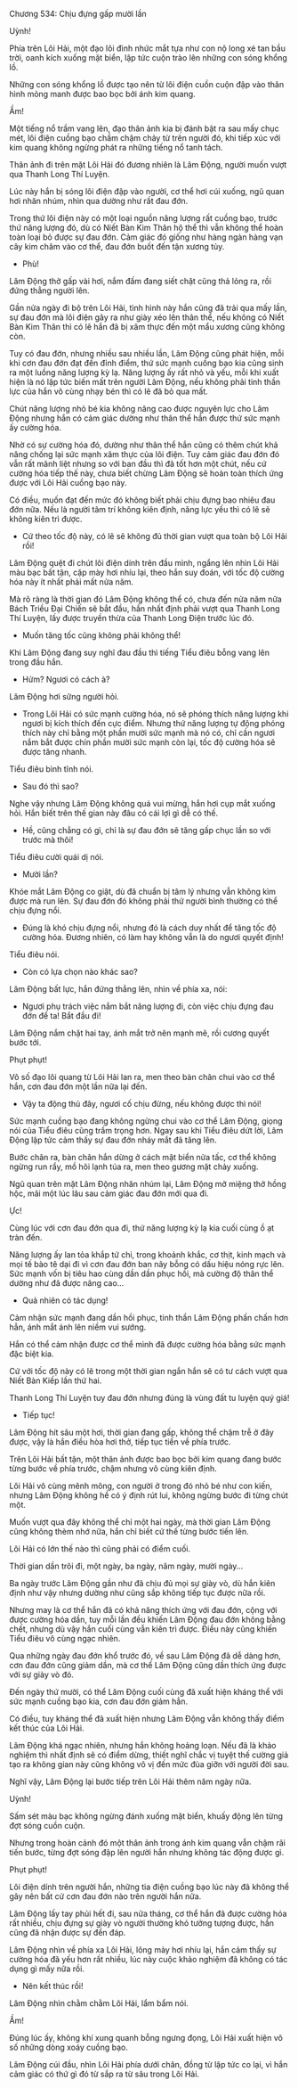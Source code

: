




Chương 534: Chịu đựng gấp mười lần


Uỳnh!

Phía trên Lôi Hải, một đạo lôi đình nhức mắt tựa như con nộ long xé tan bầu trời, oanh kích xuống mặt biển, lập tức cuộn trào lên những con sóng khổng lồ.

Những con sóng khổng lồ được tạo nên từ lôi điện cuồn cuộn đập vào thân hình mỏng manh được bao bọc bởi ánh kim quang.

Ầm!

Một tiếng nổ trầm vang lên, đạo thân ảnh kia bị đánh bật ra sau mấy chục mét, lôi điện cuồng bạo chầm chậm chảy từ trên người đó, khi tiếp xúc với kim quang không ngừng phát ra những tiếng nổ tanh tách.

Thân ảnh đi trên mặt Lôi Hải đó đương nhiên là Lâm Động, người muốn vượt qua Thanh Long Thí Luyện.

Lúc này hắn bị sóng lôi điện đập vào người, cơ thể hơi cúi xuống, ngũ quan hơi nhăn nhúm, nhìn qua dường như rất đau đớn.

Trong thứ lôi điện này có một loại nguồn năng lượng rất cuồng bạo, trước thứ năng lượng đó, dù có Niết Bàn Kim Thân hộ thể thì vẫn không thể hoàn toàn loại bỏ được sự đau đớn. Cảm giác đó giống như hàng ngàn hàng vạn cây kim châm vào cơ thể, đau đớn buốt đến tận xương tủy.

- Phù!

Lâm Động thở gấp vài hơi, nắm đấm đang siết chặt cũng thả lỏng ra, rồi đứng thẳng người lên.

Gần nửa ngày đi bộ trên Lôi Hải, tình hình này hắn cũng đã trải qua mấy lần, sự đau đớn mà lôi điện gây ra như giày xéo lên thân thể, nếu không có Niết Bàn Kim Thân thì có lẽ hắn đã bị xâm thực đến một mẩu xương cũng không còn.

Tuy có đau đớn, nhưng nhiều sau nhiều lần, Lâm Động cũng phát hiện, mỗi khi cơn đau đớn đạt đến đỉnh điểm, thứ sức mạnh cuồng bạo kia cũng sinh ra một luồng năng lượng kỳ lạ. Năng lượng ấy rất nhỏ và yếu, mỗi khi xuất hiện là nó lập tức biến mất trên người Lâm Động, nếu không phải tinh thần lực của hắn vô cùng nhạy bén thì có lẽ đã bỏ qua mất.

Chút năng lượng nhỏ bé kia không nâng cao được nguyên lực cho Lâm Động nhưng hắn có cảm giác dường như thân thể hắn được thứ sức mạnh ấy cường hóa.

Nhờ có sự cường hóa đó, dường như thân thể hắn cũng có thêm chút khả năng chống lại sức mạnh xâm thực của lôi điện. Tuy cảm giác đau đớn đó vẫn rất mãnh liệt nhưng so với ban đầu thì đã tốt hơn một chút, nếu cứ cường hóa tiếp thế này, chưa biết chừng Lâm Động sẽ hoàn toàn thích ứng được với Lôi Hải cuồng bạo này.

Có điều, muốn đạt đến mức đó không biết phải chịu đựng bao nhiêu đau đớn nữa. Nếu là người tâm trí không kiên định, năng lực yếu thì có lẽ sẽ không kiên trì được.

- Cứ theo tốc độ này, có lẽ sẽ không đủ thời gian vượt qua toàn bộ Lôi Hải rồi!

Lâm Động quệt đi chút lôi điện dính trên đầu mình, ngẩng lên nhìn Lôi Hải màu bạc bất tận, cặp mày hơi nhíu lại, theo hắn suy đoán, với tốc độ cường hóa này ít nhất phải mất nửa năm.

Mà rõ ràng là thời gian đó Lâm Động không thể có, chưa đến nửa năm nữa Bách Triều Đại Chiến sẽ bắt đầu, hắn nhất định phải vượt qua Thanh Long Thí Luyện, lấy được truyền thừa của Thanh Long Điện trước lúc đó.

- Muốn tăng tốc cũng không phải không thể!

Khi Lâm Động đang suy nghĩ đau đầu thì tiếng Tiểu điêu bỗng vang lên trong đầu hắn.

- Hửm? Ngươi có cách à?

Lâm Động hơi sững người hỏi.

- Trong Lôi Hải có sức mạnh cường hóa, nó sẽ phóng thích năng lượng khi ngươi bị kích thích đến cực điểm. Nhưng thứ năng lượng tự động phóng thích này chỉ bằng một phần mười sức mạnh mà nó có, chỉ cần ngươi nắm bắt được chín phần mười sức mạnh còn lại, tốc độ cường hóa sẽ được tăng nhanh.

Tiểu điêu bình tĩnh nói.

- Sau đó thì sao?

Nghe vậy nhưng Lâm Động không quá vui mừng, hắn hơi cụp mắt xuống hỏi. Hắn biết trên thế gian này đâu có cái lợi gì dễ có thế.

- Hề, cũng chẳng có gì, chỉ là sự đau đớn sẽ tăng gấp chục lần so với trước mà thôi!

Tiểu điêu cười quái dị nói.

- Mười lần?

Khóe mắt Lâm Động co giật, dù đã chuẩn bị tâm lý nhưng vẫn không kìm được mà run lên. Sự đau đớn đó không phải thứ người bình thường có thể chịu đựng nổi.

- Đúng là khó chịu đựng nổi, nhưng đó là cách duy nhất để tăng tốc độ cường hóa. Đương nhiên, có làm hay không vẫn là do ngươi quyết định!

Tiểu điêu nói.

- Còn có lựa chọn nào khác sao?

Lâm Động bất lực, hắn đứng thẳng lên, nhìn về phía xa, nói:

- Ngươi phụ trách việc nắm bắt năng lượng đi, còn việc chịu đựng đau đớn để ta! Bắt đầu đi!

Lâm Động nắm chặt hai tay, ánh mắt trở nên mạnh mẽ, rồi cương quyết bước tới.

Phụt phụt!

Vô số đạo lôi quang từ Lôi Hải lan ra, men theo bàn chân chui vào cơ thể hắn, cơn đau đớn một lần nữa lại đến.

- Vậy ta động thủ đây, ngươi cố chịu đừng, nếu không được thì nói!

Sức mạnh cuồng bạo đang không ngừng chui vào cơ thể Lâm Động, giọng nói của Tiểu điêu cũng trầm trọng hơn. Ngay sau khi Tiểu điêu dứt lời, Lâm Động lập tức cảm thấy sự đau đớn nháy mắt đã tăng lên.

Bước chân ra, bàn chân hắn dừng ở cách mặt biển nửa tấc, cơ thể không ngừng run rẩy, mồ hôi lạnh túa ra, men theo gương mặt chảy xuống.

Ngũ quan trên mặt Lâm Động nhăn nhúm lại, Lâm Động mở miệng thở hồng hộc, mãi một lúc lâu sau cảm giác đau đớn mới qua đi.

Ực!

Cùng lúc với cơn đau đớn qua đi, thứ năng lượng kỳ lạ kia cuối cùng ồ ạt tràn đến.

Năng lượng ấy lan tỏa khắp tứ chi, trong khoảnh khắc, cơ thịt, kinh mạch và mọi tế bào tê dại đi vì cơn đau đớn ban nãy bỗng có dấu hiệu nóng rực lên. Sức mạnh vốn bị tiêu hao cùng dần dần phục hồi, mà cường độ thân thể dường như đã được nâng cao…

- Quả nhiên có tác dụng!

Cảm nhận sức mạnh đang dần hồi phục, tinh thần Lâm Động phấn chấn hơn hẳn, ánh mắt ánh lên niềm vui sướng.

Hắn có thể cảm nhận được cơ thể mình đã được cường hóa bằng sức mạnh đặc biệt kia.

Cứ với tốc độ này có lẽ trong một thời gian ngắn hắn sẽ có tư cách vượt qua Niết Bàn Kiếp lần thứ hai.

Thanh Long Thí Luyện tuy đau đớn nhưng đúng là vùng đất tu luyện quý giá!

- Tiếp tục!

Lâm Động hít sâu một hơi, thời gian đang gấp, không thể chậm trễ ở đây được, vậy là hắn điều hòa hơi thở, tiếp tục tiến về phía trước.

Trên Lôi Hải bất tận, một thân ảnh được bao bọc bởi kim quang đang bước từng bước về phía trước, chậm nhưng vô cùng kiên định.

Lôi Hải vô cùng mênh mông, con người ở trong đó nhỏ bé như con kiến, nhưng Lâm Động không hề có ý định rút lui, không ngừng bước đi từng chút một.

Muốn vượt qua đây không thể chỉ một hai ngày, mà thời gian Lâm Động cũng không thèm nhớ nữa, hắn chỉ biết cứ thế từng bước tiến lên.

Lôi Hải có lớn thế nào thì cũng phải có điểm cuối.

Thời gian dần trôi đi, một ngày, ba ngày, năm ngày, mười ngày…

Ba ngày trước Lâm Động gần như đã chịu đủ mọi sự giày vò, dù hắn kiên định như vậy nhưng dường như cũng sắp không tiếp tục được nữa rồi.

Nhưng may là cơ thể hắn đã có khả năng thích ứng với đau đớn, cộng với được cường hóa dần, tuy mỗi lần đều khiến Lâm Động đau đớn không bằng chết, nhưng dù vậy hắn cuối cùng vẫn kiên trì được. Điều này cũng khiến Tiểu điêu vô cùng ngạc nhiên.

Qua những ngày đau đớn khổ trước đó, về sau Lâm Động đã dễ dàng hơn, cơn đau đớn cũng giảm dần, mà cơ thể Lâm Động cũng dần thích ứng được với sự giày vò đó.

Đến ngày thứ mười, có thể Lâm Động cuối cùng đã xuất hiện kháng thể với sức mạnh cuồng bạo kia, cơn đau đớn giảm hẳn.

Có điều, tuy kháng thể đã xuất hiện nhưng Lâm Động vẫn không thấy điểm kết thúc của Lôi Hải.

Lâm Động khá ngạc nhiên, nhưng hắn không hoảng loạn. Nếu đã là khảo nghiệm thì nhất định sẽ có điểm dừng, thiết nghĩ chắc vị tuyệt thế cường giả tạo ra không gian này cũng không vô vị đến mức đùa giỡn với người đời sau.

Nghĩ vậy, Lâm Động lại bước tiếp trên Lôi Hải thêm năm ngày nữa.

Uỳnh!

Sấm sét màu bạc không ngừng đánh xuống mặt biển, khuấy động lên từng đợt sóng cuồn cuộn.

Nhưng trong hoàn cảnh đó một thân ảnh trong ánh kim quang vẫn chậm rãi tiến bước, từng đợt sóng đập lên người hắn nhưng không tác động được gì.

Phụt phụt!

Lôi điện dính trên người hắn, những tia điện cuồng bạo lúc này đã không thể gây nên bất cứ cơn đau đớn nào trên người hắn nữa.

Lâm Động lấy tay phủi hết đi, sau nửa tháng, cơ thể hắn đã được cường hóa rất nhiều, chịu đựng sự giày vò người thường khó tưởng tượng được, hắn cũng đã nhận được sự đền đáp.

Lâm Động nhìn về phía xa Lôi Hải, lông mày hơi nhíu lại, hắn cảm thấy sự cường hóa đã yếu hơn rất nhiều, lúc này cuộc khảo nghiệm đã không có tác dụng gì mấy nữa rồi.

- Nên kết thúc rồi!

Lâm Động nhìn chằm chằm Lôi Hải, lẩm bẩm nói.

Ầm!

Đúng lúc ấy, không khí xung quanh bỗng ngưng đọng, Lôi Hải xuất hiện vô số những dòng xoáy cuồng bạo.

Lâm Động cúi đầu, nhìn Lôi Hải phía dưới chân, đồng từ lập tức co lại, vì hắn cảm giác có thứ gì đó từ sắp ra từ sâu trong Lôi Hải.





